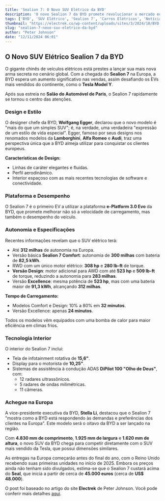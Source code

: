 ```yaml
---
title: 'Sealion 7: O Novo SUV Elétrico da BYD'
description: 'O novo Sealion 7 da BYD promete revolucionar o mercado europeu de SUVs elétricos, competindo diretamente com os principais modelos da Tesla e de outras montadoras.'
tags: ['BYD', 'SUV Elétrico', 'Sealion 7', 'Carros Elétricos', 'Notícias de Carros']
thumbnail: "https://electrek.co/wp-content/uploads/sites/3/2024/10/BYD-sealion-7-Europe-1.jpeg?quality=82&strip=all&w=1400"
slug: "sealion-7-novo-suv-eletrico-da-byd"
author: "Peter Johnson"
date: "12/11/2024 06:01"
---
```


## O Novo SUV Elétrico Sealion 7 da BYD

O gigante chinês de veículos elétricos está prestes a lançar sua mais nova arma secreta no cenário global. Com a chegada do **Sealion 7** na Europa, a BYD espera um aumento significativo nas vendas, assim desafiando os EVs mais vendidos do continente, como o **Tesla Model Y**.

Após sua estreia no **Salão do Automóvel de Paris**, o Sealion 7 rapidamente se tornou o centro das atenções.

### Design e Estilo

O designer chefe da BYD, **Wolfgang Egger**, declarou que o novo modelo é "mais do que um simples SUV"; é, na verdade, uma verdadeira "expressão de um estilo de vida especial". Egger, famoso por seus designs nos renomados modelos da **Lamborghini**, **Alfa Romeo** e **Audi**, traz uma perspectiva única que a BYD almeja utilizar para conquistar os clientes europeus.

**Características de Design:**
- Linhas de caráter elegantes e fluidas.
- Perfil aerodinâmico.
- Interior espaçoso com as mais recentes tecnologias de software e conectividade.

### Plataforma e Desempenho

O Sealion 7 é o primeiro EV a utilizar a plataforma **e-Platform 3.0 Evo** da BYD, que promete melhorar não só a velocidade de carregamento, mas também o desempenho do veículo. 

### Autonomia e Especificações

Recentes informações revelam que o SUV elétrico terá:
- Até **312 milhas** de autonomia na Europa.
- Versão básica **Sealion 7 Comfort**: autonomia de **300 milhas** com bateria de **82,5 kWh**.
- RWD com um único motor elétrico: **308 hp** e **280 lb-ft** de torque.
- **Versão Design**: motor adicional para AWD com até **523 hp** e **509 lb-ft** de torque, reduzindo a autonomia para **283 milhas**.
- Versão **Excellence**: mesma potência de **523 hp**, mas com uma bateria maior de **91,3 kWh**, alcançando **312 milhas**.

**Tempo de Carregamento:**
- Modelos Comfort e Design: 10% a 80% em **32 minutos**.
- Versão Excellence: apenas **24 minutos**.

Todos os modelos vêm equipados com uma bomba de calor para maior eficiência em climas frios.

### Tecnologia Interior

O interior do Sealion 7 inclui:
- Tela de infotainment rotativa de **15,6"**.
- Display para o motorista de **10,25"**.
- Sistemas de assistência à condução ADAS **DiPilot 100 "Olho de Deus"**, com:
  - 12 radares ultrassônicos.
  - 5 radares de ondas milimétricas.
  - 11 câmeras.

### Achegue na Europa

A vice-presidente executiva da BYD, **Stella Li**, destacou que o Sealion 7 "mostra como a BYD está respondendo às demandas e preferências dos clientes na Europa". Este modelo será o oitavo da BYD a ser lançado na região. 

Com **4.830 mm de comprimento**, **1.925 mm de largura** e **1.620 mm de altura**, o novo SUV da BYD chega para competir diretamente com o SUV mais vendido da Tesla, que possui dimensões similares. 

As entregas na Europa começarão antes do final do ano, com o Reino Unido recebendo suas primeiras unidades no início de 2025. Embora os preços ainda não tenham sido divulgados, estima-se que o Sealion 7 custará acima do **Seal**, que inicia a partir de cerca de **45.000 euros** (cerca de **US$ 48.000**).  

O post foi baseado no artigo do site **Electrek** de Peter Johnson. Você pode conferir mais detalhes [aqui](https://electrek.co/2024/11/11/byds-new-mid-size-electric-suv-set-to-rival-europes-best/).